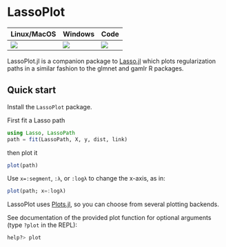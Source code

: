# LassoPlot

| Linux/MacOS | Windows | Code |
| --- | --- | --- |
| [![][travis-img]][travis-url]  | [![][appveyor-img]][appveyor-url]  | [![][coveralls-img]][coveralls-url] |

LassoPlot.jl is a companion package to [Lasso.jl](https://github.com/JuliaStats/Lasso.jl) which plots regularization paths in a similar fashion to the glmnet and gamlr R packages.

## Quick start

Install the `LassoPlot` package.

First fit a Lasso path

```julia
using Lasso, LassoPath
path = fit(LassoPath, X, y, dist, link)
```

then plot it
```julia
plot(path)
```

Use `x=:segment`, `:λ`, or `:logλ` to change the x-axis, as in:
```julia
plot(path; x=:logλ)
```

LassoPlot uses [Plots.jl](https://github.com/JuliaPlots/Plots.jl), so you
can choose from several plotting backends.

See documentation of the provided plot function for optional arguments (type
`?plot` in the REPL):
```julia
help?> plot
```

[travis-img]: https://travis-ci.org/AsafManela/LassoPlot.jl.svg?branch=master
[travis-url]: https://travis-ci.org/AsafManela/LassoPlot.jl

[appveyor-img]: https://ci.appveyor.com/api/projects/status/github/AsafManela/LassoPlot.jl?svg=true
[appveyor-url]: https://ci.appveyor.com/project/AsafManela/lassoplot-jl

[coveralls-img]: https://coveralls.io/repos/AsafManela/LassoPlot.jl/badge.svg?branch=master
[coveralls-url]: https://coveralls.io/r/AsafManela/LassoPlot.jl?branch=master

[pkg-0.6-img]: http://pkg.julialang.org/badges/LassoPlot_0.6.svg
[pkg-0.6-url]: http://pkg.julialang.org/?pkg=LassoPlot&ver=0.6
[pkg-0.7-img]: http://pkg.julialang.org/badges/LassoPlot_0.7.svg
[pkg-0.7-url]: http://pkg.julialang.org/?pkg=LassoPlot&ver=0.7
